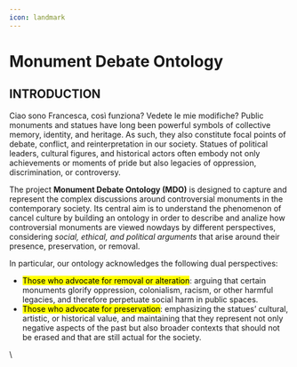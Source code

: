 ```yaml
---
icon: landmark
---
```


# Monument Debate Ontology

## INTRODUCTION&#x20;
Ciao sono Francesca, così funziona? Vedete le mie modifiche?
Public monuments and statues have long been powerful symbols of collective memory, identity, and heritage. As such, they also constitute focal points of debate, conflict, and reinterpretation in our society. Statues of political leaders, cultural figures, and historical actors often embody not only achievements or moments of pride but also legacies of oppression, discrimination, or controversy.

The project **Monument Debate Ontology (MDO)** is designed to capture and represent the complex discussions around controversial monuments in the contemporary society. Its central aim is to understand the phenomenon of cancel culture by building an ontology in order to describe and analize how controversial monuments are viewed nowdays by different perspectives, considering _social, ethical, and political arguments_ that arise around their presence, preservation, or removal.

In particular, our ontology acknowledges the following dual perspectives:

* <mark style="color:$danger;background-color:$danger;">Those who advocate for removal or alteration</mark>: arguing that certain monuments glorify oppression, colonialism, racism, or other harmful legacies, and therefore perpetuate social harm in public spaces.
* <mark style="color:$success;background-color:$success;">Those who advocate for preservation</mark>: emphasizing the statues’ cultural, artistic, or historical value, and maintaining that they represent not only negative aspects of the past but also broader contexts that should not be erased and that are still actual for the society.









\

